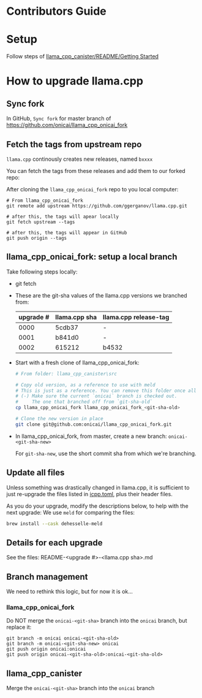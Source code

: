 # Contributors Guide

# Setup

Follow steps of [llama_cpp_canister/README/Getting Started](https://github.com/onicai/llama_cpp_canister/blob/main/README.md#getting-started)

# How to upgrade llama.cpp

## Sync fork
In GitHub, `Sync fork` for master branch of https://github.com/onicai/llama_cpp_onicai_fork

## Fetch the tags from upstream repo

`llama.cpp` continously creates new releases, named `bxxxx`

You can fetch the tags from these releases and add them to our forked repo:

After cloning the `llama_cpp_onicai_fork` repo to you local computer:

```
# From llama_cpp_onicai_fork
git remote add upstream https://github.com/ggerganov/llama.cpp.git

# after this, the tags will apear locally
git fetch upstream --tags

# after this, the tags will appear in GitHub
git push origin --tags
```

## llama_cpp_onicai_fork: setup a local branch
Take following steps locally:
- git fetch 

- These are the git-sha values of the llama.cpp versions we branched from:

  | upgrade # | llama.cpp sha | llama.cpp release-tag |
  | --------- | ------------- | --------------------- |
  |    0000   |     5cdb37    |         -             |
  |    0001   |     b841d0    |         -             |
  |    0002   |     615212    |         b4532         |


- Start with a fresh clone of llama_cpp_onicai_fork:
  ```bash
  # From folder: llama_cpp_canister\src

  # Copy old version, as a reference to use with meld
  # This is just as a reference. You can remove this folder once all done.
  # (-) Make sure the current `onicai` branch is checked out.
  #     The one that branched off from `git-sha-old`
  cp llama_cpp_onicai_fork llama_cpp_onicai_fork_<git-sha-old>

  # Clone the new version in place
  git clone git@github.com:onicai/llama_cpp_onicai_fork.git
  ```

- In llama_cpp_onicai_fork, from master, create a new branch: `onicai-<git-sha-new>`

  For `git-sha-new`, use the short commit sha from which we're branching.

## Update all files

Unless something was drastically changed in llama.cpp, it is sufficient to just re-upgrade the files 
listed in [icpp.toml](https://github.com/onicai/llama_cpp_canister/blob/main/icpp.toml), plus their
header files.

As you do your upgrade, modify the descriptions below, to help with the next upgrade:
We use `meld` for comparing the files:

```bash
brew install --cask dehesselle-meld
```

## Details for each upgrade

See the files: README-<upgrade #>-<llama.cpp sha>.md

## Branch management

We need to rethink this logic, but for now it is ok...

### llama_cpp_onicai_fork
Do NOT merge the `onicai-<git-sha>` branch into the `onicai` branch, but replace it:

```
git branch -m onicai onicai-<git-sha-old>
git branch -m onicai-<git-sha-new> onicai
git push origin onicai:onicai
git push origin onicai-<git-sha-old>:onicai-<git-sha-old>
```

## llama_cpp_canister

Merge the `onicai-<git-sha>` branch into the `onicai` branch